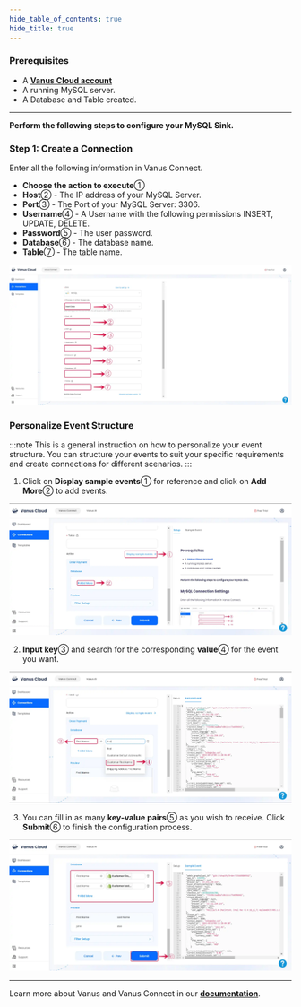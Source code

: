 ```yaml
--- 
hide_table_of_contents: true
hide_title: true
---
```


### Prerequisites

- A [**Vanus Cloud account**](https://cloud.vanus.ai)
- A running MySQL server.
- A Database and Table created.

---

**Perform the following steps to configure your MySQL Sink.**

### Step 1: Create a Connection

Enter all the following information in Vanus Connect.

- **Choose the action to execute**①
- **Host**② - The IP address of your MySQL Server.
- **Port**③ - The Port of your MySQL Server: 3306.
- **Username**④ - A Username with the following permissions INSERT, UPDATE, DELETE.
- **Password**⑤ - The user password.
- **Database**⑥ - The database name.
- **Table**⑦ - The table name.

![mysql_sink_4.webp](images/mysql_sink_4.webp)


### Personalize Event Structure

:::note
This is a general instruction on how to personalize your event structure. You can structure your events to suit your specific requirements and create connections for different scenarios.
:::

1. Click on **Display sample events**① for reference and click on **Add More**② to add events.

![mysql_sink_1.webp](images/mysql_sink_1.webp)

2. **Input key**③ and search for the corresponding **value**④ for the event you want.

![mysql_sink_3.webp](images/mysql_sink_3.webp)

3. You can fill in as many **key-value pairs**⑤ as you wish to receive. Click **Submit**⑥ to finish the configuration process.

![mysql_sink_2.webp](images/mysql_sink_2.webp)


---

Learn more about Vanus and Vanus Connect in our [**documentation**](https://docs.vanus.ai).

